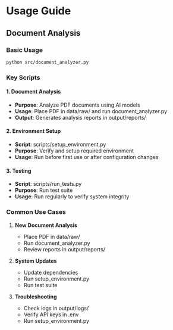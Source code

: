 # Usage Guide

## Document Analysis
### Basic Usage
```bash
python src/document_analyzer.py
```

### Key Scripts

#### 1. Document Analysis
- **Purpose**: Analyze PDF documents using AI models
- **Usage**: Place PDF in data/raw/ and run document_analyzer.py
- **Output**: Generates analysis reports in output/reports/

#### 2. Environment Setup
- **Script**: scripts/setup_environment.py
- **Purpose**: Verify and setup required environment
- **Usage**: Run before first use or after configuration changes

#### 3. Testing
- **Script**: scripts/run_tests.py
- **Purpose**: Run test suite
- **Usage**: Run regularly to verify system integrity

### Common Use Cases
1. **New Document Analysis**
   - Place PDF in data/raw/
   - Run document_analyzer.py
   - Review reports in output/reports/

2. **System Updates**
   - Update dependencies
   - Run setup_environment.py
   - Run test suite

3. **Troubleshooting**
   - Check logs in output/logs/
   - Verify API keys in .env
   - Run setup_environment.py